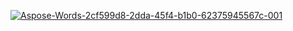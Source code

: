 <a href="https://postimages.org/" target="_blank"><img src="https://i.postimg.cc/59PXm59X/Aspose-Words-2cf599d8-2dda-45f4-b1b0-62375945567c-001.png" alt="Aspose-Words-2cf599d8-2dda-45f4-b1b0-62375945567c-001"/></a><br/><br/>
